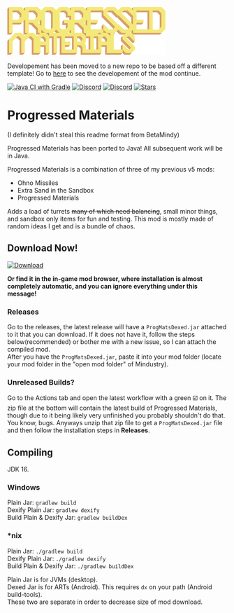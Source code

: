 ![Logo](images/ProgMats.png)

Developement has been moved to a new repo to be based off a different template! Go to [here](https://github.com/MEEPofFaith/prog-mats-java) to see the developement of the mod continue.

[![Java CI with Gradle](https://github.com/MEEPofFaith/prog-mats-java-sonnicon/workflows/Java%20CI%20with%20Gradle/badge.svg)](https://github.com/MEEPofFaith/prog-mats-java-sonnicon/actions) [![Discord](https://img.shields.io/discord/704355237246402721.svg?logo=discord&logoColor=white&logoWidth=20&labelColor=7289DA&label=Discord)](https://discord.gg/RCCVQFW) [![Discord](https://img.shields.io/discord/704355237246402721.svg?logo=discord&logoColor=white&logoWidth=20&labelColor=8a1a1a&label=Avant)](https://discord.gg/V6ygvgGVqE) [![Stars](https://img.shields.io/github/stars/MEEPofFaith/prog-mats-java-sonnicon?label=Star%20the%20mod%20here%21&style=social)]()

# Progressed Materials
(I definitely didn't steal this readme format from BetaMindy)

Progressed Materials has been ported to Java! All subsequent work will be in Java.

Progressed Materials is a combination of three of my previous v5 mods:
- Ohno Missiles
- Extra Sand in the Sandbox
- Progressed Materials

Adds a load of turrets ~~many of which need balancing~~, small minor things, and sandbox only items for fun and testing. This mod is mostly made of random ideas I get and is a bundle of chaos.

## Download Now!   
[![Download](https://img.shields.io/github/v/release/MEEPofFaith/prog-mats-java-sonnicon?color=gold&include_prereleases&label=DOWNLOAD%20LATEST%20RELEASE&logo=github&logoColor=FCC21B&style=for-the-badge)](https://github.com/MEEPofFaith/prog-mats-java/releases)

__Or find it in the in-game mod browser, where installation is almost completely automatic, and you can ignore everything under this message!__

### Releases   
Go to the releases, the latest release will have a `ProgMatsDexed.jar` attached to it that you can download. If it does not have it, follow the steps below(recommended) or bother me with a new issue, so I can attach the compiled mod.   
After you have the `ProgMatsDexed.jar`, paste it into your mod folder (locate your mod folder in the "open mod folder" of Mindustry).

### Unreleased Builds?

Go to the Actions tab and open the latest workflow with a green ☑️ on it. The zip file at the bottom will contain the latest build of Progressed Materials, though due to it being likely very unfinished you probably shouldn't do that. You know, bugs. Anyways unzip that zip file to get a `ProgMatsDexed.jar` file and then follow the installation steps in **Releases**.

## Compiling
JDK 16.

### Windows
Plain Jar: `gradlew build`\
Dexify Plain Jar: `gradlew dexify`\
Build Plain & Dexify Jar: `gradlew buildDex`

### *nix
Plain Jar: `./gradlew build`\
Dexify Plain Jar: `./gradlew dexify`\
Build Plain & Dexify Jar: `./gradlew buildDex`

Plain Jar is for JVMs (desktop).\
Dexed Jar is for ARTs (Android). This requires `dx` on your path (Android build-tools).\
These two are separate in order to decrease size of mod download.
